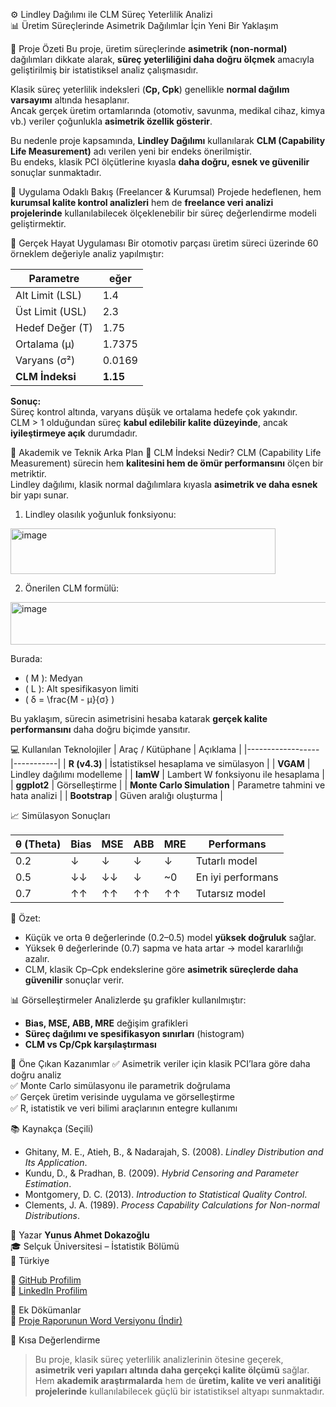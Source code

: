 ⚙️ Lindley Dağılımı ile CLM Süreç Yeterlilik Analizi  
📊 Üretim Süreçlerinde Asimetrik Dağılımlar İçin Yeni Bir Yaklaşım  

🎯 Proje Özeti
Bu proje, üretim süreçlerinde **asimetrik (non-normal)** dağılımları dikkate alarak, **süreç yeterliliğini daha doğru ölçmek** amacıyla geliştirilmiş bir istatistiksel analiz çalışmasıdır.  

Klasik süreç yeterlilik indeksleri (**Cp, Cpk**) genellikle **normal dağılım varsayımı** altında hesaplanır.  
Ancak gerçek üretim ortamlarında (otomotiv, savunma, medikal cihaz, kimya vb.) veriler çoğunlukla **asimetrik özellik gösterir**.  

Bu nedenle proje kapsamında, **Lindley Dağılımı** kullanılarak **CLM (Capability Life Measurement)** adı verilen yeni bir endeks önerilmiştir.  
Bu endeks, klasik PCI ölçütlerine kıyasla **daha doğru, esnek ve güvenilir** sonuçlar sunmaktadır.


💼 Uygulama Odaklı Bakış (Freelancer & Kurumsal)
Projede hedeflenen, hem **kurumsal kalite kontrol analizleri** hem de **freelance veri analizi projelerinde** kullanılabilecek ölçeklenebilir bir süreç değerlendirme modeli geliştirmektir.  

🔹 Gerçek Hayat Uygulaması
Bir otomotiv parçası üretim süreci üzerinde 60 örneklem değeriyle analiz yapılmıştır:  

| Parametre       |   eğer   |
|-----------------|----------|
| Alt Limit (LSL) | 1.4      |
| Üst Limit (USL) | 2.3      |
| Hedef Değer (T) | 1.75     |
| Ortalama (μ)    | 1.7375   |
| Varyans (σ²)    | 0.0169   |
| **CLM İndeksi** | **1.15** |

**Sonuç:**  
Süreç kontrol altında, varyans düşük ve ortalama hedefe çok yakındır.  
CLM > 1 olduğundan süreç **kabul edilebilir kalite düzeyinde**, ancak **iyileştirmeye açık** durumdadır.


🧠 Akademik ve Teknik Arka Plan
🔸 CLM İndeksi Nedir?
CLM (Capability Life Measurement) sürecin hem **kalitesini hem de ömür performansını** ölçen bir metriktir.  
Lindley dağılımı, klasik normal dağılımlara kıyasla **asimetrik ve daha esnek** bir yapı sunar.

1) Lindley olasılık yoğunluk fonksiyonu:
<img width="424" height="73" alt="image" src="https://github.com/user-attachments/assets/3a125105-a0a7-4f3f-b9a7-2b2dacb18552" />


2) Önerilen CLM formülü:
  <img width="532" height="68" alt="image" src="https://github.com/user-attachments/assets/88cf8c15-d95e-49f8-9f14-729ee92682d8" />

Burada:
- \( M \): Medyan  
- \( L \): Alt spesifikasyon limiti  
- \( δ = \frac{M - μ}{σ} \)

Bu yaklaşım, sürecin asimetrisini hesaba katarak **gerçek kalite performansını** daha doğru biçimde yansıtır.


💻 Kullanılan Teknolojiler
| Araç / Kütüphane | Açıklama |
|------------------|-----------|
| **R (v4.3)** | İstatistiksel hesaplama ve simülasyon |
| **VGAM** | Lindley dağılımı modelleme |
| **lamW** | Lambert W fonksiyonu ile hesaplama |
| **ggplot2** | Görselleştirme |
| **Monte Carlo Simulation** | Parametre tahmini ve hata analizi |
| **Bootstrap** | Güven aralığı oluşturma |


📈 Simülasyon Sonuçları

| θ (Theta) | Bias | MSE | ABB | MRE |    Performans     |
|-----------|------|-----|-----|-----|-------------------|
| 0.2       | ↓    | ↓   | ↓   | ↓   | Tutarlı model     |
| 0.5       | ↓↓   | ↓↓  | ↓   | ~0  | En iyi performans |
| 0.7       | ↑↑   | ↑↑  | ↑↑  | ↑↑  | Tutarsız model    |

🔹 Özet:
- Küçük ve orta θ değerlerinde (0.2–0.5) model **yüksek doğruluk** sağlar.  
- Yüksek θ değerlerinde (0.7) sapma ve hata artar → model kararlılığı azalır.  
- CLM, klasik Cp–Cpk endekslerine göre **asimetrik süreçlerde daha güvenilir** sonuçlar verir.

📊 Görselleştirmeler
Analizlerde şu grafikler kullanılmıştır:  
- **Bias, MSE, ABB, MRE** değişim grafikleri  
- **Süreç dağılımı ve spesifikasyon sınırları** (histogram)  
- **CLM vs Cp/Cpk karşılaştırması**


🧩 Öne Çıkan Kazanımlar
✅ Asimetrik veriler için klasik PCI’lara göre daha doğru analiz  
✅ Monte Carlo simülasyonu ile parametrik doğrulama  
✅ Gerçek üretim verisinde uygulama ve görselleştirme  
✅ R, istatistik ve veri bilimi araçlarının entegre kullanımı  

📚 Kaynakça (Seçili)
- Ghitany, M. E., Atieh, B., & Nadarajah, S. (2008). *Lindley Distribution and Its Application*.  
- Kundu, D., & Pradhan, B. (2009). *Hybrid Censoring and Parameter Estimation*.  
- Montgomery, D. C. (2013). *Introduction to Statistical Quality Control*.  
- Clements, J. A. (1989). *Process Capability Calculations for Non-normal Distributions*.

👤 Yazar
**Yunus Ahmet Dokazoğlu**  
🎓 Selçuk Üniversitesi – İstatistik Bölümü  
📍 Türkiye  

🔗 [GitHub Profilim](https://github.com/AhmetDokazoglu)  
🔗 [LinkedIn Profilim](https://www.linkedin.com/in/ahmet-dokazo%C4%9Flu-9660b2346/)


📎 Ek Dökümanlar  
📄 [Proje Raporunun Word Versiyonu (İndir)](https://github.com/AhmetDokazoglu/Lindley-Dagilimi-ile-CLM-Surec-Yeterlilik-Analizi/raw/refs/heads/main/Lindley%20Dagilimi%20ile%20CLM%20Surec%20Yeterlilik%20Analizi.docx)   


💬 Kısa Değerlendirme
> Bu proje, klasik süreç yeterlilik analizlerinin ötesine geçerek, **asimetrik veri yapıları altında daha gerçekçi kalite ölçümü** sağlar.  
> Hem **akademik araştırmalarda** hem de **üretim, kalite ve veri analitiği projelerinde** kullanılabilecek güçlü bir istatistiksel altyapı sunmaktadır.
